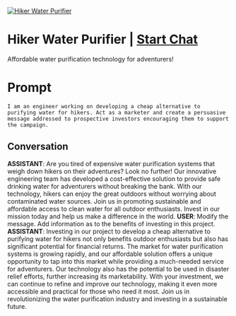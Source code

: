
[![Hiker Water Purifier ](https://flow-prompt-covers.s3.us-west-1.amazonaws.com/icon/minimalist/mini_5.png)](https://gptcall.net/chat.html?data=%7B%22contact%22%3A%7B%22id%22%3A%22T5IicI1T1ayQJjZ4Zsh7H%22%2C%22flow%22%3Atrue%7D%7D)
# Hiker Water Purifier  | [Start Chat](https://gptcall.net/chat.html?data=%7B%22contact%22%3A%7B%22id%22%3A%22T5IicI1T1ayQJjZ4Zsh7H%22%2C%22flow%22%3Atrue%7D%7D)
Affordable water purification technology for adventurers!

# Prompt

```
I am an engineer working on developing a cheap alternative to purifying water for hikers. Act as a marketer and create a persuasive message addressed to prospective investors encouraging them to support the campaign.
```

## Conversation

**ASSISTANT**: Are you tired of expensive water purification systems that weigh down hikers on their adventures? Look no further! Our innovative engineering team has developed a cost-effective solution to provide safe drinking water for adventurers without breaking the bank. With our technology, hikers can enjoy the great outdoors without worrying about contaminated water sources. Join us in promoting sustainable and affordable access to clean water for all outdoor enthusiasts. Invest in our mission today and help us make a difference in the world.
**USER**: Modify the message. Add information as to the benefits of investing in this project.
**ASSISTANT**: Investing in our project to develop a cheap alternative to purifying water for hikers not only benefits outdoor enthusiasts but also has significant potential for financial returns. The market for water purification systems is growing rapidly, and our affordable solution offers a unique opportunity to tap into this market while providing a much-needed service for adventurers. Our technology also has the potential to be used in disaster relief efforts, further increasing its marketability. With your investment, we can continue to refine and improve our technology, making it even more accessible and practical for those who need it most. Join us in revolutionizing the water purification industry and investing in a sustainable future.


